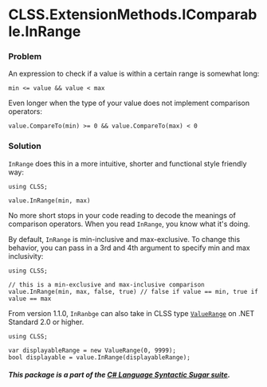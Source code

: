 ﻿# CLSS.ExtensionMethods.IComparable.InRange

### Problem

An expression to check if a value is within a certain range is somewhat long:

```
min <= value && value < max
```

Even longer when the type of your value does not implement comparison operators:

```
value.CompareTo(min) >= 0 && value.CompareTo(max) < 0
```

### Solution

`InRange` does this in a more intuitive, shorter and functional style friendly way:

```
using CLSS;

value.InRange(min, max)
```

No more short stops in your code reading to decode the meanings of comparison operators. When you read `InRange`, you know what it's doing.

By default, `InRange` is min-inclusive and max-exclusive. To change this behavior, you can pass in a 3rd and 4th argument to specify min and max inclusivity:

```
using CLSS;

// this is a min-exclusive and max-inclusive comparison
value.InRange(min, max, false, true) // false if value == min, true if value == max
```

From version 1.1.0, `InRanbge` can also take in CLSS type [`ValueRange`](https://www.nuget.org/packages/CLSS.Types.ValueRange) on .NET Standard 2.0 or higher.

```
using CLSS;

var displayableRange = new ValueRange(0, 9999);
bool displayable = value.InRange(displayableRange);
```

##### This package is a part of the [C# Language Syntactic Sugar suite](https://github.com/tonygiang/CLSS).